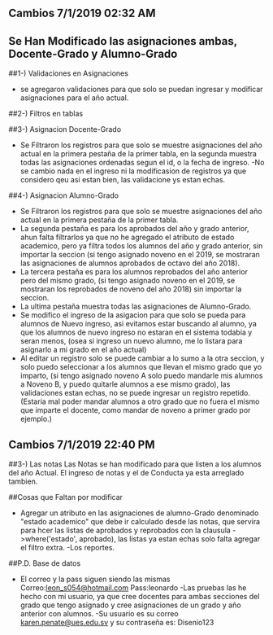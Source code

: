## Cambios 7/1/2019 02:32 AM
## Se Han Modificado las asignaciones ambas, Docente-Grado y Alumno-Grado
##1-) Validaciones en Asignaciones
- se agregaron validaciones para que solo se puedan ingresar y modificar asignaciones para el año actual.

##2-) Filtros en tablas

##3-) Asignacion Docente-Grado
- Se Filtraron los registros para que solo se muestre asignaciones del año actual en la primera pestaña de la primer tabla, en la segunda muestra todas las asignaciones ordenadas segun el id, o la fecha de ingreso.
-No se cambio nada en el ingreso ni la modificasion de registros ya que considero qeu asi estan bien, las validacione ys estan echas.

##4-) Asignacion Alumno-Grado
- Se Filtraron los registros para que solo se muestre asignaciones del año actual en la primera pestaña de la primer tabla.
- La segunda pestaña es para los aprobados del año y grado anterior, ahun falta filtrarlos ya que no he agregado el atributo de estado academico, pero ya filtra todos los alumnos del año y grado anterior, sin importar la seccion (si tengo asignado noveno en el 2019, se mostraran las asignaciones de alumnos aprobados de octavo del año 2018).
- La tercera pestaña es para los alumnos reprobados del año anterior pero del mismo grado, (si tengo asignado noveno en el 2019, se mostraran los reprobados de noveno del año 2018) sin importar la seccion.
- La ultima pestaña muestra todas las asignaciones de Alumno-Grado.
- Se modifico el ingreso de la asigacion para que solo se pueda para alumnos de Nuevo ingreso, asi evitamos estar buscando al alumno, ya que los alumnos de nuevo ingreso no estaran en el sistema todabia y seran menos, (osea si ingreso un nuevo alumno, me lo listara para asignarlo a mi grado en el año actual)
- Al editar un registro solo se puede cambiar a lo sumo a la otra seccion, y solo puedo seleccionar a los alumnos que llevan el mismo grado que yo imparto, (si tengo asignado noveno A solo puedo mandarle mis alumnos a Noveno B, y puedo quitarle alumnos a ese mismo grado), las validaciones estan echas, no se puede ingresar un registro repetido. (Estaria mal poder mandar alumnos a otro grado que no fuera el mismo que imparte el docente, como mandar de noveno a primer grado por ejemplo.)

## Cambios 7/1/2019 22:40 PM

##3-) Las notas
Las Notas se han modificado para que listen a los alumnos del año Actual. El ingreso de notas y el de Conducta ya esta arreglado tambien.

##Cosas que Faltan por modificar
- Agregar un atributo en las asignaciones de alumno-Grado denominado "estado academico" que debe ir calculado desde las notas, que servira para hcer las listas de aprobados y reprobados con la clausula ->where('estado', aprobado), las listas ya estan echas solo falta agregar el filtro extra.
-Los reportes.

##P.D. Base de datos
- El correo y la pass siguen siendo las mismas Correo:leon_s054@hotmail.com Pass:leonardo
-Las pruebas las he hecho con mi usuario, ya que cree docentes para ambas secciones del grado que tengo asignado y cree asignaciones de un grado y año anterior con alumnos.
-Su usuario es su correo karen.penate@ues.edu.sv y su contraseña es: Disenio123